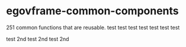 # egovframe-common-components
 251 common functions that are reusable. 
test
test
test
test
test
test
test

test 2nd
test 2nd
test 2nd
